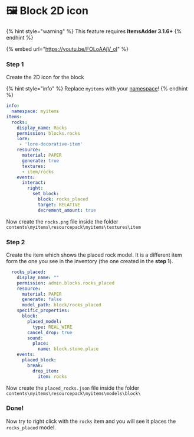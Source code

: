 # 🖼 Block 2D icon

{% hint style="warning" %}
This feature requires **ItemsAdder 3.1.6+**
{% endhint %}

{% embed url="https://youtu.be/FOLoAAjV_oI" %}

### Step 1

Create the 2D icon for the block

{% hint style="info" %}
Replace `myitems` with your [namespace](broken-reference)!
{% endhint %}

```yaml
info:
  namespace: myitems
items:
  rocks:
    display_name: Rocks
    permission: blocks.rocks
    lore:
     - 'lore-decorative-item'
    resource:
      material: PAPER
      generate: true
      textures:
      - item/rocks
    events:
      interact:
        right:
          set_block:
            block: rocks_placed
            target: RELATIVE
            decrement_amount: true
```

Now create the `rocks.png` file inside the folder `contents\myitems\resourcepack\myitems\textures\item`

### Step 2

Create the item which shows the placed rock model. It is a different item form the one you see in the inventory (the one created in the **step 1**).

```yaml
  rocks_placed:
    display_name: ""
    permission: admin.blocks.rocks_placed
    resource:
      material: PAPER
      generate: false
      model_path: block/rocks_placed
    specific_properties:
      block:
        placed_model:
          type: REAL_WIRE
        cancel_drop: true
        sound:
          place:
            name: block.stone.place
    events:
      placed_block:
        break:
          drop_item:
            item: rocks
```

Now create the `placed_rocks.json` file inside the folder `contents\myitems\resourcepack\myitems\models\block\`

### Done!

Now try to right click with the `rocks` item and you will see it places the `rocks_placed` model.
